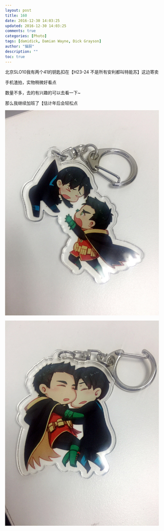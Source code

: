 ```yaml
---
layout: post
title: 160
date: 2016-12-30 14:03:25
updated: 2016-12-30 14:03:25
comments: true
categories: [Photo]
tags: [damidick, Damian Wayne, Dick Grayson]
author: "猫厨"
description: ""
toc: true
---
```


<p>北京SLO10我有两个41的钥匙扣在【H23-24 不是所有安利都叫特能苏】这边寄卖</p> 
<p>手机渣拍，实物稍微好看点</p> 
<p>数量不多，去的有兴趣的可以去看一下~</p> 
<p>那么我继续加班了【估计年后会轻松点</p>

![](https://raw.githubusercontent.com/alicewish/meowchain247/master/img_cVZNdzJtQk9JV2RBb3NFWWdoNi9UOUpXYVYycmVYVU1WdEpxQktMbFBNcE5kRjBlM1RxZTNBPT0.jpg)

![](https://raw.githubusercontent.com/alicewish/meowchain247/master/img_cVZNdzJtQk9JV2RBb3NFWWdoNi9UK0VySEgxYmJuNUpoMlJIbEFQb0ZqMEZtc0R5VWo0RkRnPT0.jpg)